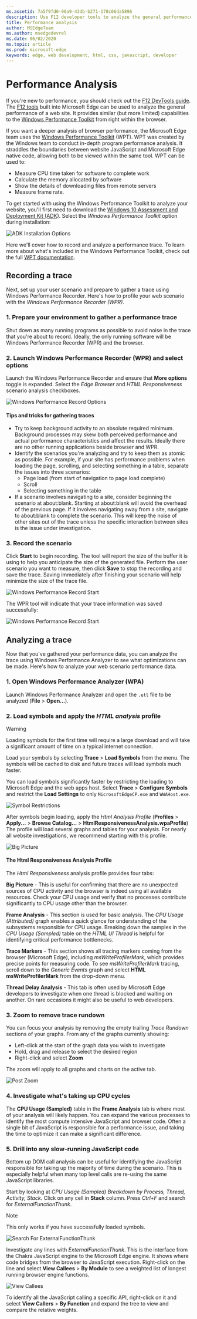 ```yaml
---
ms.assetid: 7a5f9fd0-90a9-43db-b271-178c06da5896
description: Use F12 developer tools to analyze the general performance of websites.
title: Performance analysis
author: MSEdgeTeam
ms.author: msedgedevrel
ms.date: 06/02/2020
ms.topic: article
ms.prod: microsoft-edge
keywords: edge, web development, html, css, javascript, developer
---
```


# Performance Analysis

If you're new to performance, you should check out the [F12 DevTools guide](../devtools-guide/index.md).
The [F12 tools](../devtools-guide/index.md) built into Microsoft Edge can be used to analyze the general performance of a web site. It provides similar (but more limited) capabilities to the [Windows Performance Toolkit](/windows-hardware/test/wpt/index) from right within the browser.



If you want a deeper analysis of browser performance, the Microsoft Edge team uses the [Windows Performance Toolkit](/windows-hardware/test/wpt/index) (WPT). WPT was created by the Windows team to conduct in-depth program performance analysis. It straddles the boundaries between website JavaScript and Microsoft Edge native code, allowing both to be viewed within the same tool. WPT can be used to:
 - Measure CPU time taken for software to complete work
 - Calculate the memory allocated by software
 - Show the details of downloading files from remote servers
 - Measure frame rate.


To get started with using the Windows Performance Toolkit to analyze your website, you'll first need to download the [Windows 10 Assessment and Deployment Kit (ADK)](https://developer.microsoft.com/windows/hardware/windows-assessment-deployment-kit). Select the *Windows Performance Toolkit* option during installation:

![ADK Installation Options](./media/adk-installoptions.png)

Here we'll cover how to record and analyze a performance trace. 
To learn more about what's included in the Windows Performance Toolkit, check out the full [WPT documentation](/windows-hardware/test/wpt/index).

## Recording a trace
Next, set up your user scenario and prepare to gather a trace using Windows Performance Recorder.
Here's how to profile your web scenario with the *Windows Performance Recorder (WPR)*.

### 1. Prepare your environment to gather a performance trace
Shut down as many running programs as possible to avoid noise in the trace that you're about to record. Ideally, the only running software will be Windows Performance Recorder (WPR) and the browser.

### 2. Launch Windows Performance Recorder (WPR) and select options
Launch the Windows Performance Recorder and ensure that **More options** toggle is expanded. Select the *Edge Browser* and *HTML Responsiveness* scenario analysis checkboxes.

![Windows Performance Record Options](./media/wprui-options.png)

#### Tips and tricks for gathering traces
- Try to keep background activity to an absolute required minimum. Background processes may skew both perceived performance and actual performance characteristics and affect the results. Ideally there are no other running applications beside browser and WPR.
- Identify the scenarios you're analyzing and try to keep them as atomic as possible. For example, if your site has performance problems when loading the page, scrolling, and selecting something in a table, separate the issues into three scenarios:
  - Page load (from start of navigation to page load complete)
  - Scroll
  - Selecting something in the table
- If a scenario involves navigating to a site, consider beginning the scenario at about:blank. Starting at about:blank will avoid the overhead of the previous page. If it involves navigating away from a site, navigate to about:blank to complete the scenario. This will keep the noise of other sites out of the trace unless the specific interaction between sites is the issue under investigation.

### 3. Record the scenario
Click **Start** to begin recording. The tool will report the size of the buffer it is using to help you anticipate the size of the generated file. Perform the user scenario you want to measure, then click **Save** to stop the recording and save the trace. Saving immediately after finishing your scenario will help minimize the size of the trace file.

![Windows Performance Record Start](./media/wprui-recording.png)

The WPR tool will indicate that your trace information was saved successfully:

![Windows Performance Record Start](./media/wprui-savecomplete.png)


## Analyzing a trace
Now that you've gathered your performance data, you can analyze the trace using Windows Performance Analyzer to see what optimizations can be made.
Here's how to analyze your web scenario performance data.

### 1. Open Windows Performance Analyzer (WPA)
Launch Windows Performance Analyzer and open the `.etl` file to be analyzed (**File** > **Open...**).

### 2. Load symbols and apply the *HTML analysis* profile

>[!WARNING]
> Loading symbols for the first time will require a large download and will take a significant amount of time on a typical internet connection.

Load your symbols by selecting **Trace** > **Load Symbols** from the menu. The symbols will be cached to disk and future traces will load symbols much faster.

You can load symbols significantly faster by restricting the loading to Microsoft Edge and the web apps host. Select **Trace** > **Configure Symbols** and restrict the **Load Settings** to only `MicrosoftEdgeCP.exe` and `WWAHost.exe`.

![Symbol Restrictions](./media/wpa-symbolrestrictions.png)

After symbols begin loading, apply the *Html Analysis Profile* (**Profiles** > **Apply...** > **Browse Catalog...** > **HtmlResponsivenessAnalysis.wpaProfile**)
The profile will load several graphs and tables for your analysis. For nearly all website investigations, we recommend starting with this profile.

![Big Picture](./media/wpa-bigpicture.png)


#### The Html Responsiveness Analysis Profile
The *Html Responsiveness* analysis profile provides four tabs:

**Big Picture** - This is useful for confirming that there are no unexpected sources of CPU activity and the browser is indeed using all available resources. Check your CPU usage and verify that no processes contribute significantly to CPU usage other than the browser.

**Frame Analysis** - This section is used for basic analysis. The *CPU Usage (Attributed)* graph enables a quick glance for understanding of the subsystems responsible for CPU usage. Breaking down the samples in the *CPU Usage (Sampled)* table on the *HTML UI Thread* is helpful for identifying critical performance bottlenecks.

**Trace Markers** - This section shows all tracing markers coming from the browser (Microsoft Edge), including *msWriteProfilerMark*, which provides precise points for measuring code. To see *msWriteProfilerMark* tracing, scroll down to the  *Generic Events* graph and select **HTML msWriteProfilerMark** from the drop-down menu.

**Thread Delay Analysis** - This tab is often used by Microsoft Edge developers to investigate when one thread is blocked and waiting on another. On rare occasions it might also be useful to web developers.


### 3. Zoom to remove trace rundown
You can focus your analysis by removing the empty trailing *Trace Rundown* sections of your graphs. From any of the graphs currently showing:
 - Left-click at the start of the graph data you wish to investigate
 - Hold, drag and release to select the desired region
 - Right-click and select **Zoom**

The zoom will apply to all graphs and charts on the active tab.

![Post Zoom](./media/wpa-postzoom.png)


### 4. Investigate what's taking up CPU cycles
 The **CPU Usage (Sampled)** table in the **Frame Analysis** tab is where most of your analysis will likely happen. You can expand the various processes to identify the most compute intensive JavaScript and browser code. Often a single bit of JavaScript is responsible for a performance issue, and taking the time to optimize it can make a significant difference.

### 5. Drill into any slow-running JavaScript code
Bottom up DOM call analysis can be useful for identifying the JavaScript responsible for taking up the majority of time during the scenario. This is especially helpful when many top level calls are re-using the same JavaScript libraries.

Start by looking at *CPU Usage (Sampled) Breakdown by Process, Thread, Activity, Stack*. Click on any cell in **Stack** column. Press *Ctrl+F* and search for *ExternalFunctionThunk*.

>[!NOTE] 
>This only works if you have successfully loaded symbols.

![Search For ExternalFunctionThunk](./media/wpa-externalfunctionthunk.png)

Investigate any lines with *ExternalFunctionThunk*. This is the interface from the Chakra JavaScript engine to the Microsoft Edge engine. It shows where code bridges from the browser to JavaScript execution. Right-click on the line and select **View Callees** > **By Module** to see a weighted list of longest running browser engine functions.

![View Callees](./media/wpa-viewcallees.png)

To identify all the JavaScript calling a specific API, right-click on it and select **View Callers** > **By Function** and expand the tree to view and compare the relative weights.
